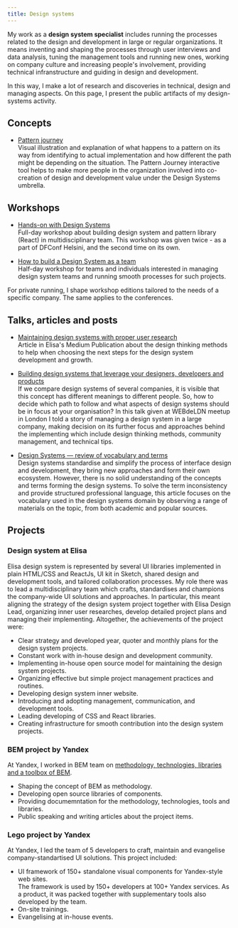 ```yaml
---
title: Design systems
---
```


My work as a **design system specialist** includes running the processes related to the design and development in large or
regular organizations. It means inventing and shaping the processes through user interviews and data analysis, tuning
the management tools and running new ones, working on company culture and increasing people's involvement, providing
technical infranstructure and guiding in design and development.

In this way, I make a lot of research and discoveries in technical, design and managing aspects. On this page, I present
the public artifacts of my design-systems activity.

## Concepts

* [Pattern journey](/design-systems/pattern-journey/)<br/>
  Visual illustration and explanation of what happens to a pattern on its way from identifying to actual implementation
  and how different the path might be depending on the situation. The Pattern Journey interactive tool helps to make
  more people in the organization involved into co-creation of design and development value under the Design Systems
  umbrella.

## Workshops

* [Hands-on with Design Systems](/design-systems/hands-on-workshop/)<br/>
Full-day workshop about building design system and pattern library (React) in multidisciplinary team. This workshop was
given twice - as a part of DFConf Helsini, and the second time on its own.

* [How to build a Design System as a team](/design-systems/team-process-workshop/)<br/>
Half-day workshop for teams and individuals interested in managing design system teams and running smooth processes for
such projects.

For private running, I shape workshop editions tailored to the needs of a specific company. The same applies to
the conferences.

## Talks, articles and posts

* [Maintaining design systems with proper user
  research](https://medium.com/elisa-design/maintaining-design-systems-with-user-research-3ba5feafc336)<br/>
  Article in Elisa's Medium Publication about the design thinking methods to help when choosing the next steps for the
  design system development and growth.

* [Building design systems that leverage your designers, developers and
  products](http://varya.me/design-systems-thinking/)<br/>
If we compare design systems of several companies, it is visible that this concept has different meanings to different
people. So, how to decide which path to follow and what aspects of design systems should be in focus at your
organisation? In this talk given at WEBdeLDN meetup in London I told a story of managing a design system in a large
company, making decision on its further focus and approaches behind the implementing which include design thinking
methods, community management, and technical tips.

* [Design Systems — review of vocabulary and terms](/blog/design-systems-review/)<br/>
Design systems standardise and simplify the process of interface design and development, they bring new
approaches and form their own ecosystem. However, there is no solid understanding of the concepts and terms forming
the design systems. To solve the term inconsistency and provide structured professional language, this article
focuses on the vocabulary used in the design systems domain by observing a range of materials on the topic, from
both academic and popular sources.

## Projects

### Design system at Elisa

Elisa design system is represented by several UI libraries implemented in plain HTML/CSS and ReactJs, UI kit in
Sketch, shared design and development tools, and tailored collaboration processes. My role there was to lead a
multidisciplinary team which crafts, standardises and champions the company-wide UI solutions and approaches. In
particular, this meant aligning the strategy of the design system project together with Elisa Design Lead, organizing
inner user researches, develop detailed project plans and managing their implementing. Altogether, the achievements of
the project were:

* Clear strategy and developed year, quoter and monthly plans for the design system projects.
* Constant work with in-house design and development community.
* Implementing in-house open source model for maintaining the design system projects.
* Organizing effective but simple project management practices and routines.
* Developing design system inner website.
* Introducing and adopting management, communication, and development tools.
* Leading developing of CSS and React libraries.
* Creating infrastructure for smooth contribution into the design system projects.

### BEM project by Yandex

At Yandex, I worked in BEM team on [methodology, technologies, libraries and a toolbox of BEM](https://en.bem.info/).

* Shaping the concept of BEM as methodology.
* Developing open source libraries of components.
* Providing documemntation for the methodology, technologies, tools and libraries.
* Public speaking and writing articles about the project items.

### Lego project by Yandex

At Yandex, I led the team of 5 developers to craft, maintain and evangelise company-standartised UI solutions. This
project included:

* UI framework of 150+ standalone visual components for Yandex-style web sites.<br/>
  The framework is used by 150+ developers at 100+ Yandex services. As a product, it was packed together with
  supplementary tools also developed by the team.
* On-site trainings.
* Evangelising at in-house events.
